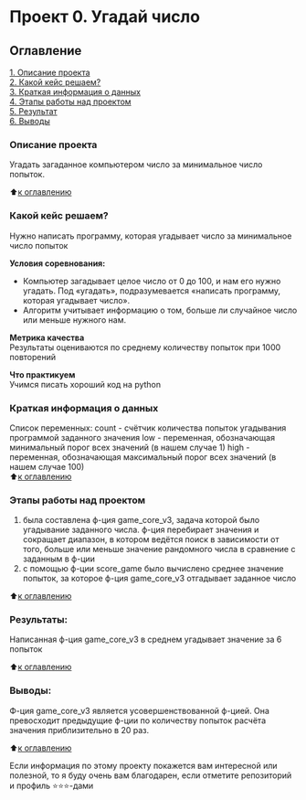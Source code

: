 # Проект 0. Угадай число

## Оглавление  
[1. Описание проекта](.README.md#Описание-проекта)  
[2. Какой кейс решаем?](.README.md#Какой-кейс-решаем)  
[3. Краткая информация о данных](.README.md#Краткая-информация-о-данных)  
[4. Этапы работы над проектом](.README.md#Этапы-работы-над-проектом)  
[5. Результат](.README.md#Результат)    
[6. Выводы](.README.md#Выводы) 

### Описание проекта    
Угадать загаданное компьютером число за минимальное число попыток.

:arrow_up:[к оглавлению](_)


### Какой кейс решаем?    
Нужно написать программу, которая угадывает число за минимальное число попыток

**Условия соревнования:**  
- Компьютер загадывает целое число от 0 до 100, и нам его нужно угадать. Под «угадать», подразумевается «написать программу, которая угадывает число».
- Алгоритм учитывает информацию о том, больше ли случайное число или меньше нужного нам.

**Метрика качества**     
Результаты оцениваются по среднему количеству попыток при 1000 повторений

**Что практикуем**     
Учимся писать хороший код на python


### Краткая информация о данных
Список переменных:
count - счётчик количества попыток угадывания программой заданного значения
low - переменная, обозначающая минимальный порог всех значений (в нашем случае 1)
high - переменная, обозначающая максимальный порог всех значений (в нашем случае 100)  
:arrow_up:[к оглавлению](.README.md#Оглавление)


### Этапы работы над проектом  
1) была составлена ф-ция game_core_v3, задача которой было угадывание заданного числа. ф-ция перебирает значения и сокращает диапазон, в котором ведётся поиск в зависимости от того, больше или меньше значение рандомного числа в сравнение с заданным в ф-ции
2) с помощью ф-ции score_game было вычислено среднее значение попыток, за которое ф-ция game_core_v3 отгадывает заданное число 

:arrow_up:[к оглавлению](.README.md#Оглавление)


### Результаты:  
Написанная ф-ция game_core_v3 в среднем угадывает значение за 6 попыток

:arrow_up:[к оглавлению](.README.md#Оглавление)


### Выводы:  
Ф-ция game_core_v3 является усовершенствованной ф-цией. Она превосходит предыдущие ф-ции по количеству попыток расчёта значения приблизительно в 20 раз.

:arrow_up:[к оглавлению](.README.md#Оглавление)


Если информация по этому проекту покажется вам интересной или полезной, то я буду очень вам благодарен, если отметите репозиторий и профиль ⭐️⭐️⭐️-дами